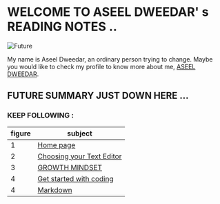 # WELCOME TO ASEEL DWEEDAR' s READING NOTES ..
![Future](https://images-na.ssl-images-amazon.com/images/I/91eNs%2BqyCVL._SL1500_.jpg
)



My name is Aseel Dweedar, an ordinary person trying to change.
Maybe you would like to check my profile to know more about me, [ASEEL DWEEDAR](https://github.com/Aseel-Dweedar).

## FUTURE SUMMARY JUST DOWN HERE ...
### KEEP FOLLOWING :


|figure|subject|
|--|--|
|1|[Home page](https://aseel-dweedar.github.io/reading-notes/)|
|2|  [Choosing your Text Editor](https://github.com/Aseel-Dweedar/reading-notes/blob/main/Choosing%20A%20Text%20Editor.md)  |
|3|[GROWTH MINDSET](https://github.com/Aseel-Dweedar/reading-notes/blob/main/Growth%20mindset.md)|
|4|[Get started with coding](https://github.com/Aseel-Dweedar/reading-notes/blob/main/Get%20started%20with%20coding.md)|
|4|[Markdown](https://github.com/Aseel-Dweedar/reading-notes/blob/main/Markdown.md)|


